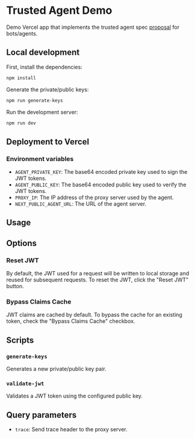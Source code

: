 # Trusted Agent Demo

Demo Vercel app that implements the trusted agent spec [proposal](https://vercel.notion.site/Trusted-Agents-A-Proposal-for-a-Web-Standard-for-Federated-Identification-of-Bots-and-Agents-128e06b059c480e4bdacff71b315a628) for bots/agents.

## Local development

First, install the dependencies:

```bash
npm install
```

Generate the private/public keys:

```bash
npm run generate-keys
```

Run the development server:

```bash
npm run dev
```

## Deployment to Vercel

### Environment variables

- `AGENT_PRIVATE_KEY`: The base64 encoded private key used to sign the JWT tokens.
- `AGENT_PUBLIC_KEY`: The base64 encoded public key used to verify the JWT tokens.
- `PROXY_IP`: The IP address of the proxy server used by the agent.
- `NEXT_PUBLIC_AGENT_URL`: The URL of the agent server.

## Usage

## Options

### Reset JWT

By default, the JWT used for a request will be written to local storage and reused for subsequent requests. To reset the JWT, click the "Reset JWT" button.

### Bypass Claims Cache

JWT claims are cached by default. To bypass the cache for an existing token, check the "Bypass Claims Cache" checkbox.

## Scripts

### `generate-keys`

Generates a new private/public key pair.

### `validate-jwt`

Validates a JWT token using the configured public key.

## Query parameters

- `trace`: Send trace header to the proxy server.